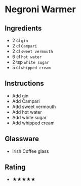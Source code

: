 # Negroni Warmer

## Ingredients
- 2 cl `gin`
- 2 cl `Campari`
- 2 cl `sweet vermouth`
- 6 cl `hot water`
- 2 tsp `white sugar`
- 5 cl `whipped cream`

## Instructions
- Add gin
- Add Campari
- Add sweet vermouth
- Add hot water
- Add white sugar
- Add whipped cream

## Glassware
- Irish Coffee glass

## Rating
- ★★★★★